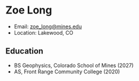 # Zoe Long
- Email: zoe_long@mines.edu
- Location: Lakewood, CO

## Education
- BS Geophysics, Colorado School of Mines (2027)
- AS, Front Range Community College (2020)
